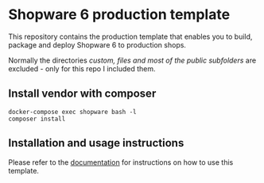 # Shopware 6 production template

This repository contains the production template that enables you to build,
package and deploy Shopware 6 to production shops.

Normally the directories _custom, files and most of the public subfolders_
are excluded - only for this repo I included them.

## Install vendor with composer
````
docker-compose exec shopware bash -l
composer install
````

## Installation and usage instructions

Please refer to the
[documentation](https://developer.shopware.com/docs/guides/installation/community/dockware)
for instructions on how to use this template.
